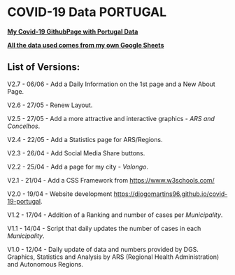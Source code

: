 # COVID-19 Data PORTUGAL

**[My Covid-19 GithubPage with Portugal Data](https://diogomartins96.github.io/covid-19-portugal)**

**[All the data used comes from my own Google Sheets](https://docs.google.com/spreadsheets/d/1DPjvd_W44UuBHXwuncFfVxiA6yC4xs4TErql052xPtE/edit?usp=sharing)**

## List of Versions:

V2.7 - 06/06 - Add a Daily Information on the 1st page and a New About Page.

V2.6 - 27/05 - Renew Layout.

V2.5 - 27/05 - Add a more attractive and interactive graphics - *ARS and Concelhos*.

V2.4 - 22/05 - Add a Statistics page for ARS/Regions.

V2.3 - 26/04 - Add Social Media Share buttons.

V2.2 - 25/04 - Add a page for my city - *Valongo*.

V2.1 - 21/04 - Add a CSS Framework from https://www.w3schools.com/

V2.0 - 19/04 - Website development https://diogomartins96.github.io/covid-19-portugal.

V1.2 - 17/04 - Addition of a Ranking and number of cases per *Municipality*.

V1.1 - 14/04 - Script that daily updates the number of cases in each *Municipality*.

V1.0 - 12/04 - Daily update of data and numbers provided by DGS. Graphics, Statistics and Analysis by ARS (Regional Health Administration) and Autonomous Regions.
